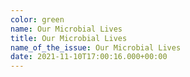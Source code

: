 ```yaml
---
color: green
name: Our Microbial Lives
title: Our Microbial Lives
name_of_the_issue: Our Microbial Lives
date: 2021-11-10T17:00:16.000+00:00
---
```

